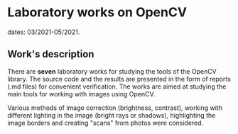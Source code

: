 # Laboratory works on OpenCV
dates: 03/2021-05/2021.

## Work's description
There are **seven** laboratory works for studying the tools of the OpenCV library. 
The source code and the results are presented in the form of reports (.md files) for convenient verification. 
The works are aimed at studying the main tools for working with images using OpenCV. 

Various methods of image correction (brightness, contrast), working with different lighting in the image (bright rays or shadows), highlighting the image borders and creating "scans" from photos were considered.